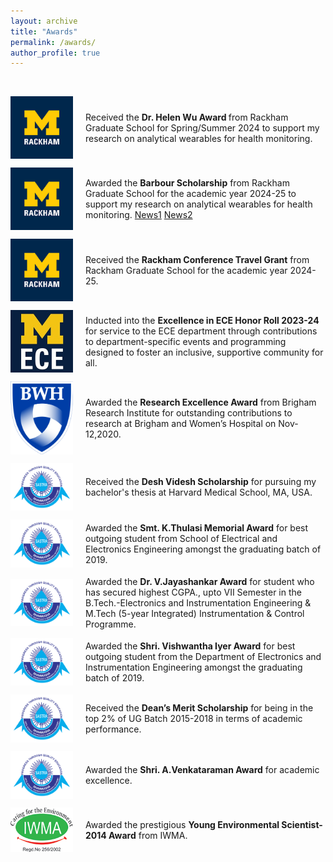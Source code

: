 ```yaml
---
layout: archive
title: "Awards"
permalink: /awards/
author_profile: true
---
```


<br>
  <p style="display: flex; align-items: center;">
  <img src="../images/M_Rackham.png" width="100" style="margin-right: 20px;" />
  <span>Received the <b> Dr. Helen Wu Award </b>from Rackham Graduate School for Spring/Summer 2024 to support my research on analytical wearables for health monitoring.</span>
    
  <br>
  <p style="display: flex; align-items: center;">
  <img src="../images/M_Rackham.png" width="100" style="margin-right: 20px;" />
  <span>Awarded the <b>Barbour Scholarship</b> from Rackham Graduate School for the academic year 2024-25 to support my research on analytical wearables for health monitoring. <a href="https://ece.engin.umich.edu/stories/anjali-devi-sivakumar-awarded-barbour-scholarship-to-support-her-research-on-analytical-wearables-for-health-monitoring">News1</a> <a href="https://rackham.umich.edu/discover-rackham/announcing-the-2024-2025-barbour-scholars/"> News2</a></span> 
    
  <br>
  <p style="display: flex; align-items: center;">
  <img src="../images/M_Rackham.png" width="100" style="margin-right: 20px;" />
  <span>Received the <b>Rackham Conference Travel Grant</b> from Rackham Graduate School for the academic year 2024-25.</span>
  <br>
  <p style="display: flex; align-items: center;">
  <img src="../images/UM_ECE.jfif" width="100" style="margin-right: 20px;" />
  <span>Inducted into the <b>Excellence in ECE Honor Roll 2023-24</b> for service to the ECE department through contributions to department-specific events and programming designed to foster an inclusive, supportive community for all.</span>
  <br>
  <p style="display: flex; align-items: center;">
  <img src="../images/BWH.png" width="100" style="margin-right: 20px;" />
  <span>Awarded the <b>Research Excellence Award</b> from Brigham Research Institute for outstanding contributions to research at Brigham and Women’s Hospital on Nov-12,2020.</span>
  <br>
  <p style="display: flex; align-items: center;">
  <img src="../images/SASTRA.png" width="100" style="margin-right: 20px;" />
  <span>Received the <b>Desh Videsh Scholarship</b> for pursuing my bachelor's thesis at Harvard Medical School, MA, USA.</span>
  <br>
  
  <p style="display: flex; align-items: center;">
  <img src="../images/SASTRA.png" width="100" style="margin-right: 20px;" />
  <span>Awarded the <b>Smt. K.Thulasi Memorial Award</b> for best outgoing student from School of Electrical and Electronics Engineering amongst the graduating batch of 2019.</span>
  <br>
  
  <p style="display: flex; align-items: center;">
  <img src="../images/SASTRA.png" width="100" style="margin-right: 20px;" />
  <span> Awarded the <b>Dr. V.Jayashankar Award</b> for student who has secured highest CGPA., upto VII Semester in the B.Tech.-Electronics and Instrumentation Engineering & M.Tech (5-year Integrated) Instrumentation & Control Programme.</span>
  <br>
  
  <p style="display: flex; align-items: center;">
  <img src="../images/SASTRA.png" width="100" style="margin-right: 20px;" />
  <span> Awarded the <b>Shri. Vishwantha Iyer Award</b> for best outgoing student from the Department of Electronics and Instrumentation Engineering amongst the graduating batch of 2019.</span>
  <br>
  <p style="display: flex; align-items: center;">
  <img src="../images/SASTRA.png" width="100" style="margin-right: 20px;" />
  <span> Received the <b>Dean’s Merit Scholarship</b> for being in the top 2% of UG Batch 2015-2018 in terms of academic performance.</span>
  <br>
    
  <p style="display: flex; align-items: center;">
  <img src="../images/SASTRA.png" width="100" style="margin-right: 20px;" />
  <span> Awarded the <b>Shri. A.Venkataraman Award</b> for academic excellence.</span>
  <br>

  <p style="display: flex; align-items: center;">
  <img src="../images/IWMA.png" width="100" style="margin-right: 20px;" />
  <span>Awarded the prestigious <b>Young Environmental Scientist-2014 Award</b> from IWMA. </span>
  <br>
  
